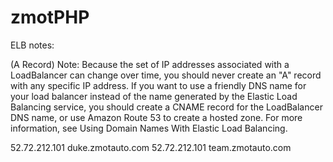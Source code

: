 # zmotPHP
ELB notes:

(A Record)
Note: Because the set of IP addresses associated with a LoadBalancer can change over time, you should never create an "A" record with any specific IP address. If you want to use a friendly DNS name for your load balancer instead of the name generated by the Elastic Load Balancing service, you should create a CNAME record for the LoadBalancer DNS name, or use Amazon Route 53 to create a hosted zone. For more information, see Using Domain Names With Elastic Load Balancing.


52.72.212.101 duke.zmotauto.com
52.72.212.101 team.zmotauto.com

